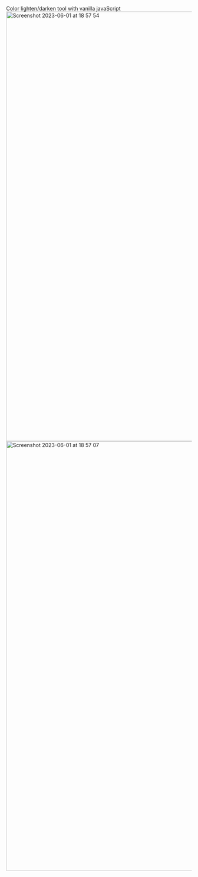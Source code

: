 Color lighten/darken tool with vanilla javaScript
<img width="1167" alt="Screenshot 2023-06-01 at 18 57 54" src="https://github.com/esmakocak/color-tool/assets/101140922/b4b8e4a2-c98d-4f74-9fbf-cc9c9274fdb0">
<img width="1167" alt="Screenshot 2023-06-01 at 18 57 07" src="https://github.com/esmakocak/color-tool/assets/101140922/2a6f1fd5-49ca-4f94-b200-7f5aad61fc9a">
